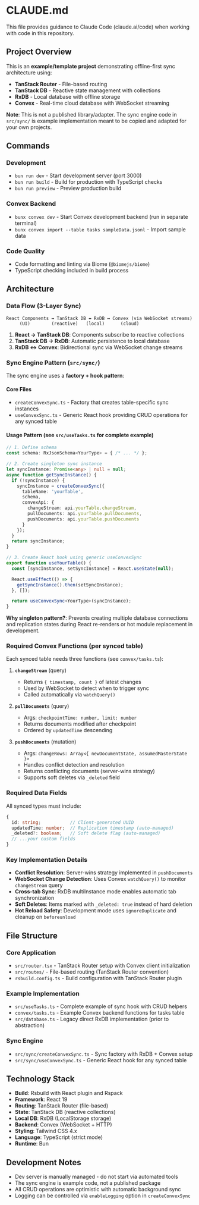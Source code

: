 # CLAUDE.md

This file provides guidance to Claude Code (claude.ai/code) when working with code in this repository.

## Project Overview

This is an **example/template project** demonstrating offline-first sync architecture using:
- **TanStack Router** - File-based routing
- **TanStack DB** - Reactive state management with collections
- **RxDB** - Local database with offline storage
- **Convex** - Real-time cloud database with WebSocket streaming

**Note**: This is not a published library/adapter. The sync engine code in `src/sync/` is example implementation meant to be copied and adapted for your own projects.

## Commands

### Development
- `bun run dev` - Start development server (port 3000)
- `bun run build` - Build for production with TypeScript checks
- `bun run preview` - Preview production build

### Convex Backend
- `bunx convex dev` - Start Convex development backend (run in separate terminal)
- `bunx convex import --table tasks sampleData.jsonl` - Import sample data

### Code Quality
- Code formatting and linting via Biome (`@biomejs/biome`)
- TypeScript checking included in build process

## Architecture

### Data Flow (3-Layer Sync)
```
React Components ↔ TanStack DB ↔ RxDB ↔ Convex (via WebSocket streams)
     (UI)        (reactive)   (local)      (cloud)
```

1. **React → TanStack DB**: Components subscribe to reactive collections
2. **TanStack DB → RxDB**: Automatic persistence to local database
3. **RxDB ↔ Convex**: Bidirectional sync via WebSocket change streams

### Sync Engine Pattern (`src/sync/`)

The sync engine uses a **factory + hook pattern**:

#### Core Files
- `createConvexSync.ts` - Factory that creates table-specific sync instances
- `useConvexSync.ts` - Generic React hook providing CRUD operations for any synced table

#### Usage Pattern (see `src/useTasks.ts` for complete example)

```typescript
// 1. Define schema
const schema: RxJsonSchema<YourType> = { /* ... */ };

// 2. Create singleton sync instance
let syncInstance: Promise<any> | null = null;
async function getSyncInstance() {
  if (!syncInstance) {
    syncInstance = createConvexSync({
      tableName: 'yourTable',
      schema,
      convexApi: {
        changeStream: api.yourTable.changeStream,
        pullDocuments: api.yourTable.pullDocuments,
        pushDocuments: api.yourTable.pushDocuments
      }
    });
  }
  return syncInstance;
}

// 3. Create React hook using generic useConvexSync
export function useYourTable() {
  const [syncInstance, setSyncInstance] = React.useState(null);

  React.useEffect(() => {
    getSyncInstance().then(setSyncInstance);
  }, []);

  return useConvexSync<YourType>(syncInstance);
}
```

**Why singleton pattern?**: Prevents creating multiple database connections and replication states during React re-renders or hot module replacement in development.

### Required Convex Functions (per synced table)

Each synced table needs three functions (see `convex/tasks.ts`):

1. **`changeStream`** (query)
   - Returns `{ timestamp, count }` of latest changes
   - Used by WebSocket to detect when to trigger sync
   - Called automatically via `watchQuery()`

2. **`pullDocuments`** (query)
   - Args: `checkpointTime: number, limit: number`
   - Returns documents modified after checkpoint
   - Ordered by `updatedTime` descending

3. **`pushDocuments`** (mutation)
   - Args: `changeRows: Array<{ newDocumentState, assumedMasterState }>`
   - Handles conflict detection and resolution
   - Returns conflicting documents (server-wins strategy)
   - Supports soft deletes via `_deleted` field

### Required Data Fields

All synced types must include:
```typescript
{
  id: string;           // Client-generated UUID
  updatedTime: number;  // Replication timestamp (auto-managed)
  _deleted?: boolean;   // Soft delete flag (auto-managed)
  // ...your custom fields
}
```

### Key Implementation Details

- **Conflict Resolution**: Server-wins strategy implemented in `pushDocuments`
- **WebSocket Change Detection**: Uses Convex `watchQuery()` to monitor `changeStream` query
- **Cross-tab Sync**: RxDB multiInstance mode enables automatic tab synchronization
- **Soft Deletes**: Items marked with `_deleted: true` instead of hard deletion
- **Hot Reload Safety**: Development mode uses `ignoreDuplicate` and cleanup on `beforeunload`

## File Structure

### Core Application
- `src/router.tsx` - TanStack Router setup with Convex client initialization
- `src/routes/` - File-based routing (TanStack Router convention)
- `rsbuild.config.ts` - Build configuration with TanStack Router plugin

### Example Implementation
- `src/useTasks.ts` - Complete example of sync hook with CRUD helpers
- `convex/tasks.ts` - Example Convex backend functions for tasks table
- `src/database.ts` - Legacy direct RxDB implementation (prior to abstraction)

### Sync Engine
- `src/sync/createConvexSync.ts` - Sync factory with RxDB + Convex setup
- `src/sync/useConvexSync.ts` - Generic React hook for any synced table

## Technology Stack

- **Build**: Rsbuild with React plugin and Rspack
- **Framework**: React 19
- **Routing**: TanStack Router (file-based)
- **State**: TanStack DB (reactive collections)
- **Local DB**: RxDB (LocalStorage storage)
- **Backend**: Convex (WebSocket + HTTP)
- **Styling**: Tailwind CSS 4.x
- **Language**: TypeScript (strict mode)
- **Runtime**: Bun

## Development Notes

- Dev server is manually managed - do not start via automated tools
- The sync engine is example code, not a published package
- All CRUD operations are optimistic with automatic background sync
- Logging can be controlled via `enableLogging` option in `createConvexSync`

